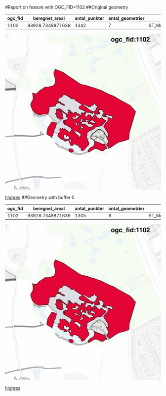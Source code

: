 #Report on feature with OGC_FID=1102
##Original geometry



| ogc_fid |  beregnet_areal  | antal_punkter | antal_geometrier |      type       |
|---------|------------------|---------------|------------------|-----------------|
|    1102 | 93928.7348871639 |          1342 |                7 | ST_MultiPolygon|
![geom](../images/1102_invalid.jpg)


[highres](https://raw.githubusercontent.com/Septima/herlev/master/images/1102_invalid_highres.jpg)
##Geometry with buffer 0



| ogc_fid |  beregnet_areal  | antal_punkter | antal_geometrier |      type       |
|---------|------------------|---------------|------------------|-----------------|
|    1102 | 93928.7348871639 |          1305 |                8 | ST_MultiPolygon|
![geom](../images/1102_buffer0.jpg)


[highres](https://raw.githubusercontent.com/Septima/herlev/master/images/1102_buffer0_highres.jpg)
